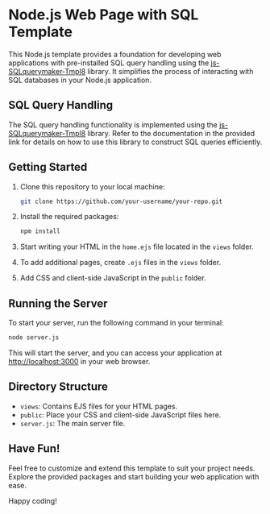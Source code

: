 # Node.js Web Page with SQL Template

This Node.js template provides a foundation for developing web applications with pre-installed SQL query handling using the [js-SQLquerymaker-Tmpl8](https://github.com/comus3/js-SQLquerymaker-Tmpl8) library. It simplifies the process of interacting with SQL databases in your Node.js application.

## SQL Query Handling

The SQL query handling functionality is implemented using the [js-SQLquerymaker-Tmpl8](https://github.com/comus3/js-SQLquerymaker-Tmpl8) library. Refer to the documentation in the provided link for details on how to use this library to construct SQL queries efficiently.

## Getting Started

1. Clone this repository to your local machine:

    ```bash
    git clone https://github.com/your-username/your-repo.git
    ```

2. Install the required packages:

    ```bash
    npm install
    ```

3. Start writing your HTML in the `home.ejs` file located in the `views` folder.

4. To add additional pages, create `.ejs` files in the `views` folder.

5. Add CSS and client-side JavaScript in the `public` folder.

## Running the Server

To start your server, run the following command in your terminal:

```bash
node server.js
```

This will start the server, and you can access your application at [http://localhost:3000](http://localhost:3000) in your web browser.

## Directory Structure

- `views`: Contains EJS files for your HTML pages.
- `public`: Place your CSS and client-side JavaScript files here.
- `server.js`: The main server file.

## Have Fun!

Feel free to customize and extend this template to suit your project needs. Explore the provided packages and start building your web application with ease.

Happy coding!